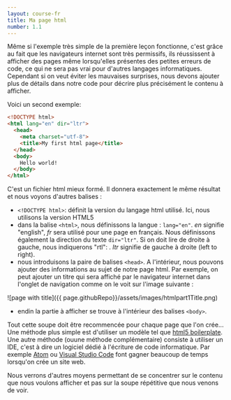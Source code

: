 ```yaml
---
layout: course-fr
title: Ma page html
number: 1.1
---
```


Même si l'exemple très simple de la première leçon fonctionne, c'est grâce au fait que les navigateurs internet sont très permissifs, ils réussissent à afficher des pages même lorsqu'elles présentes des petites erreurs de code, ce qui ne sera pas vrai pour d'autres langages informatiques. Cependant si on veut éviter les mauvaises surprises, nous devons ajouter plus de détails dans notre code pour décrire plus précisément le contenu à afficher.

Voici un second exemple:
```html
<!DOCTYPE html>
<html lang="en" dir="ltr">
  <head>
    <meta charset="utf-8">
    <title>My first html page</title>
  </head>
  <body>
    Hello world!
  </body>
</html>
```

C'est un fichier html mieux formé. Il donnera exactement le même résultat et nous voyons d'autres balises :
- `<!DOCTYPE html>`:  définit la version du langage html utilisé. Ici, nous utilisons la version HTML5
- dans la balise `<html>`, nous définissons la langue : `lang="en"`. *en* signifie "english", *fr* sera utilisé pour une page en français. Nous définissons également la direction du texte `dir="ltr"`. Si on doit lire de droite à gauche, nous indiquerons "rtl": . *ltr* signifie de gauche à droite (left to right).
- nous introduisons la paire de balises `<head>`. A l'intérieur, nous pouvons ajouter des informations au sujet de notre page html. Par exemple, on peut ajouter un titre qui sera affiché par le navigateur internet dans l'onglet de navigation comme on le voit sur l'image suivante :

![page with title]({{ page.githubRepo}}/assets/images/htmlpart1Title.png)

- endin la partie à afficher se trouve à l'intérieur des balises `<body>`.

Tout cette soupe doit être recommencée pour chaque page que l'on crée... Une méthode plus simple est d'utiliser un modèle tel que [html5 boilerplate](https://html5boilerplate.com). Une autre méthode (ouune méthode complémentaire) consiste à utiliser un IDE, c'est à dire un logiciel dédié à l'écriture de code informatique. Par exemple [Atom](https://atom.io/) ou [Visual Studio Code](https://code.visualstudio.com) font gagner beaucoup de temps lorsqu'on crée un site web.

Nous verrons d'autres moyens permettant de se concentrer sur le contenu que nous voulons afficher et pas sur la soupe répétitive que nous venons de voir.

